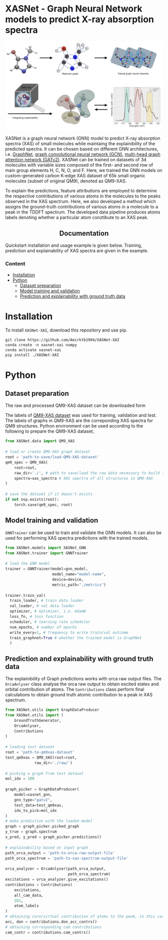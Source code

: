 # XASNet - Graph Neural Network models to predict X-ray absorption spectra

![generated molecules](./images/XASNet.png)

XASNet is a graph neural network (GNN) model to predict X-ray absorption spectra (XAS) of small molecules while maintaing the explainibility of the predicted spectra. It can be chosen based on different GNN architectures, i.e. [GraphNet](https://arxiv.org/abs/1806.01261), [graph convolutional neural network (GCN)](https://arxiv.org/abs/1509.09292), [multi-head graph attention network (GATv2)](https://arxiv.org/abs/1710.10903). XASNet can be trained on datasets of 3d molecules with variable sizes composed of the first- and second row of main group elements H, C, N, O, and F. Here, we trained the GNN models on custom-generated carbon K-edge XAS dataset of 65k small organic molecules (subset of original QM9), denoted as QM9-XAS. 

To explain the predictions, feature attributions are employed to determine the respective contributions of various atoms in the molecules to the peaks observed in the XAS spectrum. Here, we also developed a method which assigns the ground-truth contributions of various atoms in a molecule to a peak in the TDDFT spectrum. The developed data pipeline produces atoms labels denoting whether a particular atom conztibute to an XAS peak.


## <div align="center">Documentation</div>

Quickstart installation and usage example is given below. Training, prediction and explainability of XAS spectra are given in the example.  


### Content

+ [Installation](/README.md#installation)
+ [Python](/README.md#Python)
  + [Dataset preparation](/README.md#dataset-preparation)
  + [Model training and validation](/README.md#model-training)
  + [Prediction and explainability with ground truth data](/README.md#prediction-and-explainability-with-ground-truth-data)

# Installation

To install `XASNet-XAI`, download this repository and use pip.

```
git clone https://github.com/Amirktb1994/XASNet-XAI
conda create -n xasnet-xai numpy
conda activate xasnet-xai
pip install ./XASNet-XAI
```

# Python

## Dataset preparation

The raw and processed QM9-XAS dataset can be downloaded form 

The labels of [QM9-XAS dataset](https://doi.org/10.5281/zenodo.8276902) was used for training, validation and test. The labels of graphs in QM9-XAS are the correponding XAS spectra for QM9 structures. Python environment can be used according to the following to prepare the QM9-XAS dataset, 

```python
from XASNet.data import QM9_XAS

# load or create QM9-XAS graph dataset
root = 'path-to-save/load-QM9-XAS-dataset' 
qm9_spec = QM9_XAS(
    root=root,
    raw_dir='./', # path to save/load the raw data necessary to build the graph dataset
    spectra=xas_spectra # XAS spectra of all structures in QM9-XAS
)

# save the dataset if it doesn't exists
if not osp.exists(root):
    torch.save(qm9_spec, root)

```

## Model training and validation

`GNNTrainer` can be used to train and validate the GNN models. It can also be used for performing XAS spectra predictions with the trained models.

```python
from XASNet.models import XASNet_GNN
from XASNet.trainer import GNNTrainer

# load the GNN model
trainer = GNNTrainer(model=gnn_model, 
                     model_name="model-name",
                     device=device,
                     metric_path="./metrics")

trainer.train_val(
  train_loader, # train data loader 
  val_loader, # val data loader
  optimizer, # optimizer, i.e. AdamW
  loss_fn, # loss function
  scheduler, # learning rate scheduler  
  num_epochs, # number of epochs
  write_every=1, # frequency to write train/val outcome
  train_graphnet=True # whether the trained model is GraphNet
  )
```

## Prediction and explainability with ground truth data

The explainibility of Graph predictions works with orca raw output files. The `OrcaAnlyser` class analyse the orca raw output to obtain excited states and orbital contribution of atoms. The `Contributions` class perform final calculations to obtain ground truth atomic contribution to a peak in XAS spectrum.

```python
from XASNet.utils import GraphDataProducer
from XASNet.utils import (
    GroundTruthGenerator,
    OrcaAnlyser,
    Contributions
)

# loading test dataset
root = 'path-to-qm9xas-dataset'
test_qm9xas = QM9_XAS(root=root,
             raw_dir='./raw/')

# picking a graph from test dataset
mol_idx = 100

graph_picker = GraphDataProducer(
    model=xasnet_gnn,
    gnn_type="gatv2",
    test_data=test_qm9xas,
    idx_to_pick=mol_idx
)
# make prediction with the loaded model 
graph = graph_picker.picked_graph
y_true = graph.spectrum
x_pred, y_pred = graph_picker.predictions()

# explainability based on input graph 
path_orca_output = 'path-to-orca-raw-output-file'
path_orca_spectrum = 'path-to-xas-spectrum-output-file'

orca_analyzer = OrcaAnlyser(path_orca_output,
                            path_orca_spectrum)
excitations = orca_analyzer.give_excitations()
contributions = Contributions(
    excitations, 
    all_cam_data, 
    281, 
    atom_labels
)
# obtaining core/virtual contribution of atoms to the peak, in this case 281 eV
acc, don = contributions.don_acc_contrs()
# obtaining corresponding cam contributions 
cam_contr = contributions.cam_contrs()

```